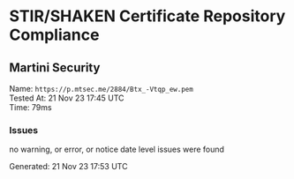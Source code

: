 # STIR/SHAKEN Certificate Repository Compliance

## Martini Security

Name: `https://p.mtsec.me/2884/Btx_-Vtqp_ew.pem`\
Tested At: 21 Nov 23 17:45 UTC\
Time: 79ms

### Issues

no warning, or error, or notice date level issues were found

Generated: 21 Nov 23 17:53 UTC